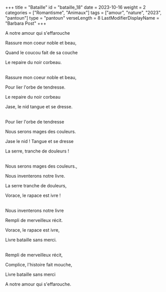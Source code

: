 +++
title = "Bataille"
id = "bataille_18"
date = 2023-10-16
weight = 2
categories = ["Romantisme", "Animaux"]
tags = ["amour", "nature", "2023", "pantoun"]
type = "pantoun"
verseLength = 8
LastModifierDisplayName = "Barbara Post"
+++

A notre amour qui s'effarouche

Rassure mon coeur noble et beau,

Quand le coucou fait de sa couche

Le repaire du noir corbeau.

 \
Rassure mon coeur noble et beau,

Pour lier l'orbe de tendresse.

Le repaire du noir corbeau

Jase, le nid tangue et se dresse.

 \
Pour lier l'orbe de tendresse

Nous serons mages des couleurs.

Jase le nid ! Tangue et se dresse

La serre, tranche de douleurs !

 \
Nous serons mages des couleurs.,

Nous inventerons notre livre.

La serre tranche de douleurs,

Vorace, le rapace est ivre !

 \
Nous inventerons notre livre

Rempli de merveilleux récit.

Vorace, le rapace est ivre,

Livre bataille sans merci.

 \
Rempli de merveilleux récit,

Complice, l'histoire fait mouche,

Livre bataille sans merci

A notre amour qui s'effarouche.
